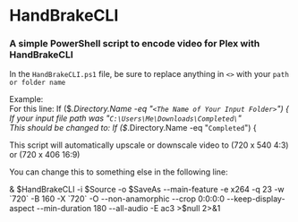 # HandBrakeCLI
### A simple PowerShell script to encode video for Plex with HandBrakeCLI

In the `HandBrakeCLI.ps1` file, be sure to replace anything in `<>` with your `path or folder name`

Example:  
  For this line: If ($_.Directory.Name -eq "`<The Name of Your Input Folder>`") {  
  If your input file path was "`C:\Users\Me\Downloads\Completed\`"  
  This should be changed to: If ($_.Directory.Name -eq "`Completed`") {  

This script will automatically upscale or downscale video to (720 x 540 4:3) or (720 x 406 16:9)

You can change this to something else in the following line:

& $HandBrakeCLI -i $Source -o $SaveAs --main-feature -e x264 -q 23 -w `720` -B 160 -X `720` -O --non-anamorphic --crop 0:0:0:0 --keep-display-aspect --min-duration 180 --all-audio -E ac3 >$null 2>&1
